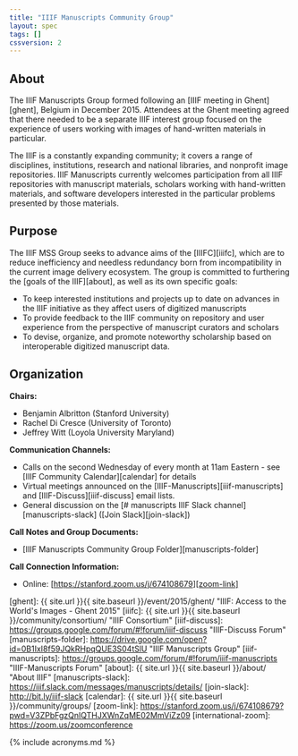 ```yaml
---
title: "IIIF Manuscripts Community Group"
layout: spec
tags: []
cssversion: 2
---
```


## About

The IIIF Manuscripts Group formed following an [IIIF meeting in Ghent][ghent], Belgium in December 2015. Attendees at the Ghent meeting agreed that there needed to be a separate IIIF interest group focused on the experience of users working with images of hand-written materials in particular.

The IIIF is a constantly expanding community; it covers a range of disciplines, institutions, research and national libraries, and non­profit image repositories. IIIF Manuscripts currently welcomes participation from all IIIF repositories with manuscript materials, scholars working with hand-written materials, and software developers interested in the particular problems presented by those materials.

## Purpose

The IIIF MSS Group seeks to advance aims of the [IIIF­C][iiifc], which are to reduce inefficiency and needless redundancy born from incompatibility in the current image delivery ecosystem. The group is committed to furthering the [goals of the IIIF][about], as well as its own specific goals:

  * To keep interested institutions and projects up to date on advances in the IIIF initiative as they affect users of digitized manuscripts
  * To provide feedback to the IIIF community on repository and user experience from the perspective of manuscript curators and scholars
  * To devise, organize, and promote noteworthy scholarship based on interoperable digitized manuscript data.

## Organization

**Chairs:**

  * Benjamin Albritton (Stanford University)
  * Rachel Di Cresce (University of Toronto)
  * Jeffrey Witt (Loyola University Maryland)

**Communication Channels:**

  * Calls on the second Wednesday of every month at 11am Eastern - see [IIIF Community Calendar][calendar] for details
  * Virtual meetings announced on the [IIIF-Manuscripts][iiif-manuscripts] and [IIIF-Discuss][iiif-discuss] email lists.
  * General discussion on the [# manuscripts IIIF Slack channel][manuscripts-slack] ([Join Slack][join-slack])

**Call Notes and Group Documents:**

  * [IIIF Manuscripts Community Group Folder][manuscripts-folder]

**Call Connection Information:**

  * Online: [https://stanford.zoom.us/j/674108679][zoom-link]

[ghent]: {{ site.url }}{{ site.baseurl }}/event/2015/ghent/ "IIIF: Access to the World's Images - Ghent 2015"
[iiifc]: {{ site.url }}{{ site.baseurl }}/community/consortium/ "IIIF Consortium"
[iiif-discuss]: https://groups.google.com/forum/#!forum/iiif-discuss "IIIF-Discuss Forum"
[manuscripts-folder]: https://drive.google.com/open?id=0B1IxI8f59JQkRHpqQUE3S04tSlU "IIIF Manuscripts Group"
[iiif-manuscripts]: https://groups.google.com/forum/#!forum/iiif-manuscripts "IIIF-Manuscripts Forum"
[about]: {{ site.url }}{{ site.baseurl }}/about/ "About IIIF"
[manuscripts-slack]: https://iiif.slack.com/messages/manuscripts/details/
[join-slack]: http://bit.ly/iiif-slack
[calendar]: {{ site.url }}{{ site.baseurl }}/community/groups/
[zoom-link]: https://stanford.zoom.us/j/674108679?pwd=V3ZPbFgzQnlQTHJXWnZqME02MmViZz09
[international-zoom]: https://zoom.us/zoomconference

{% include acronyms.md %}
